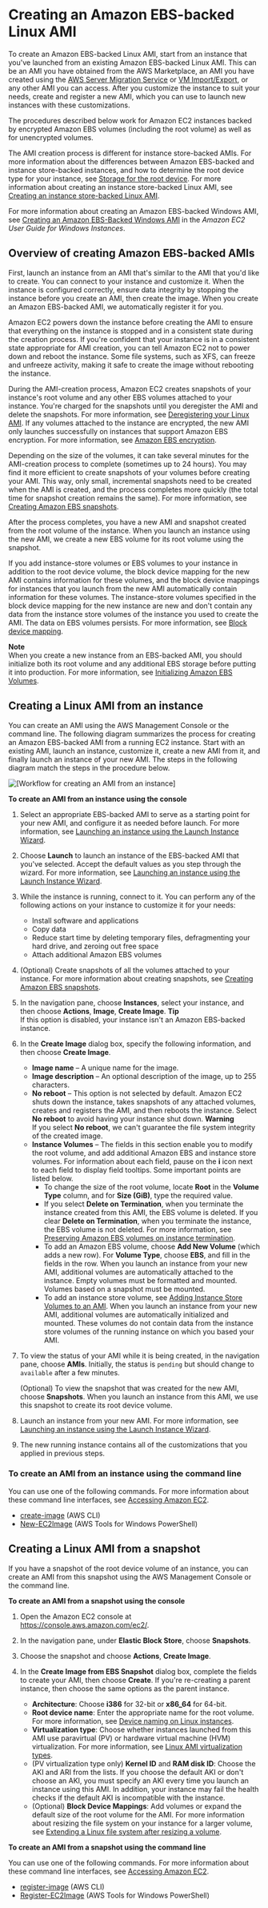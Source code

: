 # Creating an Amazon EBS\-backed Linux AMI<a name="creating-an-ami-ebs"></a>

To create an Amazon EBS\-backed Linux AMI, start from an instance that you've launched from an existing Amazon EBS\-backed Linux AMI\. This can be an AMI you have obtained from the AWS Marketplace, an AMI you have created using the [AWS Server Migration Service](https://aws.amazon.com/server-migration-service/) or [VM Import/Export](https://docs.aws.amazon.com/vm-import/latest/userguide/what-is-vmimport.html), or any other AMI you can access\. After you customize the instance to suit your needs, create and register a new AMI, which you can use to launch new instances with these customizations\.

The procedures described below work for Amazon EC2 instances backed by encrypted Amazon EBS volumes \(including the root volume\) as well as for unencrypted volumes\.

The AMI creation process is different for instance store\-backed AMIs\. For more information about the differences between Amazon EBS\-backed and instance store\-backed instances, and how to determine the root device type for your instance, see [Storage for the root device](ComponentsAMIs.md#storage-for-the-root-device)\. For more information about creating an instance store\-backed Linux AMI, see [Creating an instance store\-backed Linux AMI](creating-an-ami-instance-store.md)\.

For more information about creating an Amazon EBS\-backed Windows AMI, see [Creating an Amazon EBS\-Backed Windows AMI](https://docs.aws.amazon.com/AWSEC2/latest/WindowsGuide/Creating_EBSbacked_WinAMI.html) in the *Amazon EC2 User Guide for Windows Instances*\.

## Overview of creating Amazon EBS\-backed AMIs<a name="process-creating-an-ami-ebs"></a>

First, launch an instance from an AMI that's similar to the AMI that you'd like to create\. You can connect to your instance and customize it\. When the instance is configured correctly, ensure data integrity by stopping the instance before you create an AMI, then create the image\. When you create an Amazon EBS\-backed AMI, we automatically register it for you\.

Amazon EC2 powers down the instance before creating the AMI to ensure that everything on the instance is stopped and in a consistent state during the creation process\. If you're confident that your instance is in a consistent state appropriate for AMI creation, you can tell Amazon EC2 not to power down and reboot the instance\. Some file systems, such as XFS, can freeze and unfreeze activity, making it safe to create the image without rebooting the instance\.

During the AMI\-creation process, Amazon EC2 creates snapshots of your instance's root volume and any other EBS volumes attached to your instance\. You're charged for the snapshots until you deregister the AMI and delete the snapshots\. For more information, see [Deregistering your Linux AMI](deregister-ami.md)\. If any volumes attached to the instance are encrypted, the new AMI only launches successfully on instances that support Amazon EBS encryption\. For more information, see [Amazon EBS encryption](EBSEncryption.md)\.

Depending on the size of the volumes, it can take several minutes for the AMI\-creation process to complete \(sometimes up to 24 hours\)\. You may find it more efficient to create snapshots of your volumes before creating your AMI\. This way, only small, incremental snapshots need to be created when the AMI is created, and the process completes more quickly \(the total time for snapshot creation remains the same\)\. For more information, see [Creating Amazon EBS snapshots](ebs-creating-snapshot.md)\.

After the process completes, you have a new AMI and snapshot created from the root volume of the instance\. When you launch an instance using the new AMI, we create a new EBS volume for its root volume using the snapshot\.

If you add instance\-store volumes or EBS volumes to your instance in addition to the root device volume, the block device mapping for the new AMI contains information for these volumes, and the block device mappings for instances that you launch from the new AMI automatically contain information for these volumes\. The instance\-store volumes specified in the block device mapping for the new instance are new and don't contain any data from the instance store volumes of the instance you used to create the AMI\. The data on EBS volumes persists\. For more information, see [Block device mapping](block-device-mapping-concepts.md)\.

**Note**  
When you create a new instance from an EBS\-backed AMI, you should initialize both its root volume and any additional EBS storage before putting it into production\. For more information, see [Initializing Amazon EBS Volumes](https://docs.aws.amazon.com/AWSEC2/latest/UserGuide/ebs-initialize.html)\.

## Creating a Linux AMI from an instance<a name="how-to-create-ebs-ami"></a>

You can create an AMI using the AWS Management Console or the command line\. The following diagram summarizes the process for creating an Amazon EBS\-backed AMI from a running EC2 instance\. Start with an existing AMI, launch an instance, customize it, create a new AMI from it, and finally launch an instance of your new AMI\. The steps in the following diagram match the steps in the procedure below\.

![\[Workflow for creating an AMI from an instance\]](http://docs.aws.amazon.com/AWSEC2/latest/UserGuide/images/running-instance.png)

**To create an AMI from an instance using the console**

1. Select an appropriate EBS\-backed AMI to serve as a starting point for your new AMI, and configure it as needed before launch\. For more information, see [Launching an instance using the Launch Instance Wizard](launching-instance.md)\.

1. Choose **Launch** to launch an instance of the EBS\-backed AMI that you've selected\. Accept the default values as you step through the wizard\. For more information, see [Launching an instance using the Launch Instance Wizard](launching-instance.md)\.

1. While the instance is running, connect to it\. You can perform any of the following actions on your instance to customize it for your needs:
   + Install software and applications
   + Copy data
   + Reduce start time by deleting temporary files, defragmenting your hard drive, and zeroing out free space
   + Attach additional Amazon EBS volumes

1. \(Optional\) Create snapshots of all the volumes attached to your instance\. For more information about creating snapshots, see [Creating Amazon EBS snapshots](ebs-creating-snapshot.md)\.

1. In the navigation pane, choose **Instances**, select your instance, and then choose **Actions**, **Image**, **Create Image**\.
**Tip**  
If this option is disabled, your instance isn't an Amazon EBS\-backed instance\.

1. In the **Create Image** dialog box, specify the following information, and then choose **Create Image**\.
   + **Image name** – A unique name for the image\.
   + **Image description** – An optional description of the image, up to 255 characters\.
   + **No reboot** – This option is not selected by default\. Amazon EC2 shuts down the instance, takes snapshots of any attached volumes, creates and registers the AMI, and then reboots the instance\. Select **No reboot** to avoid having your instance shut down\.
**Warning**  
If you select **No reboot**, we can't guarantee the file system integrity of the created image\.
   + **Instance Volumes** – The fields in this section enable you to modify the root volume, and add additional Amazon EBS and instance store volumes\. For information about each field, pause on the **i** icon next to each field to display field tooltips\. Some important points are listed below\.
     + To change the size of the root volume, locate **Root** in the **Volume Type** column, and for **Size \(GiB\)**, type the required value\.
     + If you select **Delete on Termination**, when you terminate the instance created from this AMI, the EBS volume is deleted\. If you clear **Delete on Termination**, when you terminate the instance, the EBS volume is not deleted\. For more information, see [Preserving Amazon EBS volumes on instance termination](terminating-instances.md#preserving-volumes-on-termination)\.
     + To add an Amazon EBS volume, choose **Add New Volume** \(which adds a new row\)\. For **Volume Type**, choose **EBS**, and fill in the fields in the row\. When you launch an instance from your new AMI, additional volumes are automatically attached to the instance\. Empty volumes must be formatted and mounted\. Volumes based on a snapshot must be mounted\.
     + To add an instance store volume, see [Adding Instance Store Volumes to an AMI](add-instance-store-volumes.md#adding-instance-storage-ami)\. When you launch an instance from your new AMI, additional volumes are automatically initialized and mounted\. These volumes do not contain data from the instance store volumes of the running instance on which you based your AMI\.

1. To view the status of your AMI while it is being created, in the navigation pane, choose **AMIs**\. Initially, the status is `pending` but should change to `available` after a few minutes\.

   \(Optional\) To view the snapshot that was created for the new AMI, choose **Snapshots**\. When you launch an instance from this AMI, we use this snapshot to create its root device volume\.

1. Launch an instance from your new AMI\. For more information, see [Launching an instance using the Launch Instance Wizard](launching-instance.md)\.

1. The new running instance contains all of the customizations that you applied in previous steps\.

### To create an AMI from an instance using the command line<a name="create-ami-cli"></a>

You can use one of the following commands\. For more information about these command line interfaces, see [Accessing Amazon EC2](concepts.md#access-ec2)\.
+ [create\-image](https://docs.aws.amazon.com/cli/latest/reference/ec2/create-image.html) \(AWS CLI\)
+ [New\-EC2Image](https://docs.aws.amazon.com/powershell/latest/reference/items/New-EC2Image.html) \(AWS Tools for Windows PowerShell\)

## Creating a Linux AMI from a snapshot<a name="creating-launching-ami-from-snapshot"></a>

If you have a snapshot of the root device volume of an instance, you can create an AMI from this snapshot using the AWS Management Console or the command line\.

**To create an AMI from a snapshot using the console**

1. Open the Amazon EC2 console at [https://console\.aws\.amazon\.com/ec2/](https://console.aws.amazon.com/ec2/)\.

1. In the navigation pane, under **Elastic Block Store**, choose **Snapshots**\.

1. Choose the snapshot and choose **Actions**, **Create Image**\.

1. In the **Create Image from EBS Snapshot** dialog box, complete the fields to create your AMI, then choose **Create**\. If you're re\-creating a parent instance, then choose the same options as the parent instance\.
   + **Architecture**: Choose **i386** for 32\-bit or **x86\_64** for 64\-bit\.
   + **Root device name**: Enter the appropriate name for the root volume\. For more information, see [Device naming on Linux instances](device_naming.md)\.
   + **Virtualization type**: Choose whether instances launched from this AMI use paravirtual \(PV\) or hardware virtual machine \(HVM\) virtualization\. For more information, see [Linux AMI virtualization types](virtualization_types.md)\.
   + \(PV virtualization type only\) **Kernel ID** and **RAM disk ID**: Choose the AKI and ARI from the lists\. If you choose the default AKI or don't choose an AKI, you must specify an AKI every time you launch an instance using this AMI\. In addition, your instance may fail the health checks if the default AKI is incompatible with the instance\.
   + \(Optional\) **Block Device Mappings**: Add volumes or expand the default size of the root volume for the AMI\. For more information about resizing the file system on your instance for a larger volume, see [Extending a Linux file system after resizing a volume](recognize-expanded-volume-linux.md)\.

**To create an AMI from a snapshot using the command line**

You can use one of the following commands\. For more information about these command line interfaces, see [Accessing Amazon EC2](concepts.md#access-ec2)\.
+ [register\-image](https://docs.aws.amazon.com/cli/latest/reference/ec2/register-image.html) \(AWS CLI\)
+ [Register\-EC2Image](https://docs.aws.amazon.com/powershell/latest/reference/items/Register-EC2Image.html) \(AWS Tools for Windows PowerShell\)